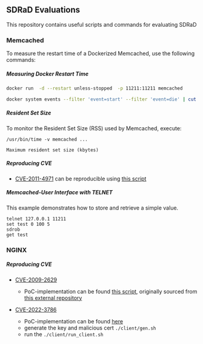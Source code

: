 
## SDRaD Evaluations 

This repository contains useful scripts and commands for evaluating SDRaD


### Memcached 

To measure the restart time of a Dockerized Memcached, use the following commands:
##### Measuring Docker Restart Time

```bash 
docker run  -d --restart unless-stopped  -p 11211:11211 memcached

docker system events --filter 'event=start' --filter 'event=die' | cut -d : -f 3
```

##### Resident Set Size
To monitor the Resident Set Size (RSS) used by Memcached, execute:

`/usr/bin/time -v memcached ...`

`Maximum resident set size (kbytes)`


##### Reproducing CVE

* [CVE-2011-4971](https://cve.mitre.org/cgi-bin/cvename.cgi?name=CVE-2011-4971) can be reproducible using [this script](./CVE-2011-4971.sh)


##### Memcached-User Interface with TELNET

This example demonstrates how to store and retrieve a simple value.

```plaintext
telnet 127.0.0.1 11211
set test 0 100 5
sdrob
get test
```

### NGINX

##### Reproducing CVE

* [CVE-2009-2629](https://cve.mitre.org/cgi-bin/cvename.cgi?name=cve-2009-2629)

    * PoC-implementation can be found [this script](./CVE-2009-2629.sh), originally sourced from [this external repository](https://github.com/badd1e/Disclosures/blob/master/CVE-2009-2629_nginx_http/testcase/testcase.sh)

* [CVE-2022-3786](https://nvd.nist.gov/vuln/detail/CVE-2022-3786) 

    * PoC-implementation can be found [here](./nginx_openssl/security-labs-pocs/proof-of-concept-exploits/openssl-punycode-vulnerability/malicious_client/)
    * generate the key and malicious cert `./client/gen.sh`
    * run the `./client/run_client.sh`






